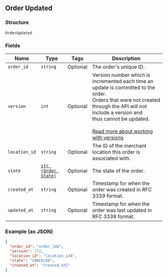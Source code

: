 ## Order Updated

### Structure

`OrderUpdated`

### Fields

| Name | Type | Tags | Description |
|  --- | --- | --- | --- |
| `order_id` | `string` | Optional | The order's unique ID. |
| `version` | `int` | Optional | Version number which is incremented each time an update is committed to the order.<br>Orders that were not created through the API will not include a version and<br>thus cannot be updated.<br><br>[Read more about working with versions](https://developer.squareup.com/docs/docs/orders-api/manage-orders#update-orders) |
| `location_id` | `string` | Optional | The ID of the merchant location this order is associated with. |
| `state` | [`str (Order State)`](/doc/models/order-state.md) | Optional | The state of the order. |
| `created_at` | `string` | Optional | Timestamp for when the order was created in RFC 3339 format. |
| `updated_at` | `string` | Optional | Timestamp for when the order was last updated in RFC 3339 format. |

### Example (as JSON)

```json
{
  "order_id": "order_id6",
  "version": 172,
  "location_id": "location_id4",
  "state": "CANCELED",
  "created_at": "created_at2"
}
```

